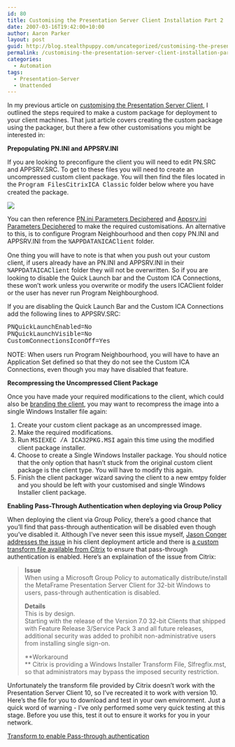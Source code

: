 ```yaml
---
id: 80
title: Customising the Presentation Server Client Installation Part 2
date: 2007-03-16T19:42:00+10:00
author: Aaron Parker
layout: post
guid: http://blog.stealthpuppy.com/uncategorized/customising-the-presentation-server-client-installation-part-2
permalink: /customising-the-presentation-server-client-installation-part-2/
categories:
  - Automation
tags:
  - Presentation-Server
  - Unattended
---
```

In my previous article on [customising the Presentation Server Client](http://www.stealthpuppy.com/blogs/travelling/archive/2007/03/11/customising-the-presentation-server-client-installation.aspx), I outlined the steps required to make a custom package for deployment to your client machines. That just article covers creating the custom package using the packager, but there a few other customisations you might be interested in:

**Prepopulating PN.INI and APPSRV.INI**

If you are looking to preconfigure the client you will need to edit PN.SRC and APPSRV.SRC. To get to these files you will need to create an uncompressed custom client package. You will then find the files located in the <font face="courier new,courier">Program FilesCitrixICA Classic</font> folder below where you have created the package.

<img border="0" src="http://stealthpuppy.com/wp-content/uploads/2007/03/1000.14.1119.UncompressedClient.png" /> 

You can then reference [PN.ini Parameters Deciphered](http://ctxex10.citrix.com/article/entry.jspa?entryID=876) and [Appsrv.ini Parameters Deciphered](http://ctxex10.citrix.com/article/entry.jspa?entryID=850) to make the required customisations. An alternative to this, is to configure Program Neighbourhood and then copy PN.INI and APPSRV.INI from the <font face="courier new,courier">%APPDATA%ICAClient</font> folder.

One thing you will have to note is that when you push out your custom client, if users already have an PN.INI and APPSRV.INI in their <font face="courier new,courier">%APPDATAICAClient</font> folder they will not be overwritten. So if you are looking to disable the Quick Launch bar and the Custom ICA Connections, these won&#8217;t work unless you overwrite or modify the users ICAClient folder or the user has never run Program Neighbourghood.

If you are disabling the Quick Launch Bar and the Custom ICA Connections add the following lines to APPSRV.SRC:

<font face="courier new,courier">PNQuickLaunchEnabled=No<br /> PNQuickLaunchVisible=No<br /> CustomConnectionsIconOff=Yes</font>

<p class="important">
  NOTE: When users run Program Neighbourhood, you will have to have an Application Set defined so that they do not see the Custom ICA Connections, even though you may have disabled that feature.
</p>

**Recompressing the Uncompressed Client Package**

Once you have made your required modifications to the client, which could also be [branding the client](http://www.jasonconger.com/ShowPost.aspx?strID=03d6640a-0b46-457f-ae0d-bbe88d913bd8), you may want to recompress the image into a single Windows Installer file again:

  1. Create your custom client package as an uncompressed image.
  2. Make the required modifications.
  3. Run <font face="courier new,courier">MSIEXEC /A ICA32PKG.MSI</font> again this time using the modified client package installer.
  4. Choose to create a Single Windows Installer package. You should notice that the only option that hasn&#8217;t stuck from the original custom client package is the client type. You will have to modify this again.
  5. Finish the client packager wizard saving the client to a new emtpy folder and you should be left with your customised and single Windows Installer client package.

**Enabling Pass-Through Authentication when deploying via Group Policy**

When deploying the client via Group Policy, there&#8217;s a good chance that you&#8217;ll find that pass-through authentication will be disabled even though you&#8217;ve disabled it. Although I&#8217;ve never seen this issue myself, [Jason Conger addresses the issue](http://www.jasonconger.com/ShowPost.aspx?strID=87a0885c-a0f1-4b85-b28f-a25813ed8119) in his client deployment article and there is [a custom transform file available from Citrix](http://support.citrix.com/article/entry.jspa?entryID=3936) to ensure that pass-through authentication is enabled. Here&#8217;s an explaination of the issue from Citrix:

> **Issue**  
> When using a Microsoft Group Policy to automatically distribute/install the MetaFrame Presentation Server Client for 32-bit Windows to users, pass-through authentication is disabled.
> 
> **Details**  
> This is by design.  
> Starting with the release of the Version 7.0 32-bit Clients that shipped with Feature Release 3/Service Pack 3 and all future releases, additional security was added to prohibit non-administrative users from installing single sign-on.
> 
> **Workaround  
>** Citrix is providing a Windows Installer Transform File, Slfregfix.mst, so that administrators may bypass the imposed security restriction.

Unfortunately the transform file provided by Citrix doesn&#8217;t work with the Presentation Server Client 10, so I&#8217;ve recreated it to work with version 10. Here&#8217;s the file for you to download and test in your own environment. Just a quick word of warning - I&#8217;ve only performed some very quick testing at this stage. Before you use this, test it out to ensure it works for you in your network.

<p class="download">
  <a href="http://stealthpuppy.com/wp-content/uploads/2007/03/slfregfix2.mst">Transform to enable Pass-through authentication</a>
</p>
